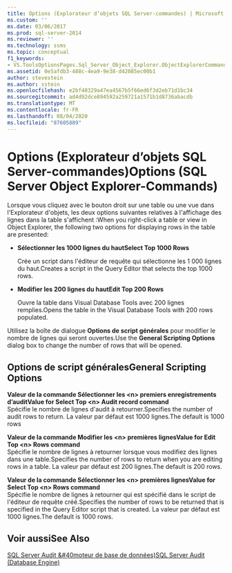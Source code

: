 ```yaml
---
title: Options (Explorateur d’objets SQL Server-commandes) | Microsoft Docs
ms.custom: ''
ms.date: 03/06/2017
ms.prod: sql-server-2014
ms.reviewer: ''
ms.technology: ssms
ms.topic: conceptual
f1_keywords:
- VS.ToolsOptionsPages.Sql_Server_Object_Explorer.ObjectExplorerCommands
ms.assetid: 0e5afdb3-488c-4ea9-9e38-d42085ec00b1
author: stevestein
ms.author: sstein
ms.openlocfilehash: e2bf40329a47ea4567b5f66ed6f3d2eb71d1bc34
ms.sourcegitcommit: ad4d92dce894592a259721a1571b1d8736abacdb
ms.translationtype: MT
ms.contentlocale: fr-FR
ms.lasthandoff: 08/04/2020
ms.locfileid: "87605889"
---
```

# <a name="options-sql-server-object-explorer-commands"></a><span data-ttu-id="77206-102">Options (Explorateur d’objets SQL Server-commandes)</span><span class="sxs-lookup"><span data-stu-id="77206-102">Options (SQL Server Object Explorer-Commands)</span></span>
  <span data-ttu-id="77206-103">Lorsque vous cliquez avec le bouton droit sur une table ou une vue dans l'Explorateur d'objets, les deux options suivantes relatives à l'affichage des lignes dans la table s'affichent :</span><span class="sxs-lookup"><span data-stu-id="77206-103">When you right-click a table or view in Object Explorer, the following two options for displaying rows in the table are presented:</span></span>  
  
-   <span data-ttu-id="77206-104">**Sélectionner les 1000 lignes du haut**</span><span class="sxs-lookup"><span data-stu-id="77206-104">**Select Top 1000 Rows**</span></span>  
  
     <span data-ttu-id="77206-105">Crée un script dans l'éditeur de requête qui sélectionne les 1 000 lignes du haut.</span><span class="sxs-lookup"><span data-stu-id="77206-105">Creates a script in the Query Editor that selects the top 1000 rows.</span></span>  
  
-   <span data-ttu-id="77206-106">**Modifier les 200 lignes du haut**</span><span class="sxs-lookup"><span data-stu-id="77206-106">**Edit Top 200 Rows**</span></span>  
  
     <span data-ttu-id="77206-107">Ouvre la table dans Visual Database Tools avec 200 lignes remplies.</span><span class="sxs-lookup"><span data-stu-id="77206-107">Opens the table in the Visual Database Tools with 200 rows populated.</span></span>  
  
 <span data-ttu-id="77206-108">Utilisez la boîte de dialogue **Options de script générales** pour modifier le nombre de lignes qui seront ouvertes.</span><span class="sxs-lookup"><span data-stu-id="77206-108">Use the **General Scripting Options** dialog box to change the number of rows that will be opened.</span></span>  
  
## <a name="general-scripting-options"></a><span data-ttu-id="77206-109">Options de script générales</span><span class="sxs-lookup"><span data-stu-id="77206-109">General Scripting Options</span></span>  
 <span data-ttu-id="77206-110">**Valeur de la commande Sélectionner les \<n> premiers enregistrements d’audit**</span><span class="sxs-lookup"><span data-stu-id="77206-110">**Value for Select Top \<n> Audit record command**</span></span>  
 <span data-ttu-id="77206-111">Spécifie le nombre de lignes d'audit à retourner.</span><span class="sxs-lookup"><span data-stu-id="77206-111">Specifies the number of audit rows to return.</span></span> <span data-ttu-id="77206-112">La valeur par défaut est 1000 lignes.</span><span class="sxs-lookup"><span data-stu-id="77206-112">The default is 1000 rows</span></span>  
  
 <span data-ttu-id="77206-113">**Valeur de la commande Modifier les \<n> premières lignes**</span><span class="sxs-lookup"><span data-stu-id="77206-113">**Value for Edit Top \<n> Rows command**</span></span>  
 <span data-ttu-id="77206-114">Spécifie le nombre de lignes à retourner lorsque vous modifiez des lignes dans une table.</span><span class="sxs-lookup"><span data-stu-id="77206-114">Specifies the number of rows to return when you are editing rows in a table.</span></span> <span data-ttu-id="77206-115">La valeur par défaut est 200 lignes.</span><span class="sxs-lookup"><span data-stu-id="77206-115">The default is 200 rows.</span></span>  
  
 <span data-ttu-id="77206-116">**Valeur de la commande Sélectionner les \<n> premières lignes**</span><span class="sxs-lookup"><span data-stu-id="77206-116">**Value for Select Top \<n> Rows command**</span></span>  
 <span data-ttu-id="77206-117">Spécifie le nombre de lignes à retourner qui est spécifié dans le script de l'éditeur de requête créé.</span><span class="sxs-lookup"><span data-stu-id="77206-117">Specifies the number of rows to be returned that is specified in the Query Editor script that is created.</span></span> <span data-ttu-id="77206-118">La valeur par défaut est 1000 lignes.</span><span class="sxs-lookup"><span data-stu-id="77206-118">The default is 1000 rows.</span></span>  
  
## <a name="see-also"></a><span data-ttu-id="77206-119">Voir aussi</span><span class="sxs-lookup"><span data-stu-id="77206-119">See Also</span></span>  
 [<span data-ttu-id="77206-120">SQL Server Audit &#40moteur de base de données&#41;</span><span class="sxs-lookup"><span data-stu-id="77206-120">SQL Server Audit &#40;Database Engine&#41;</span></span>](../../relational-databases/security/auditing/sql-server-audit-database-engine.md)  
  
  
